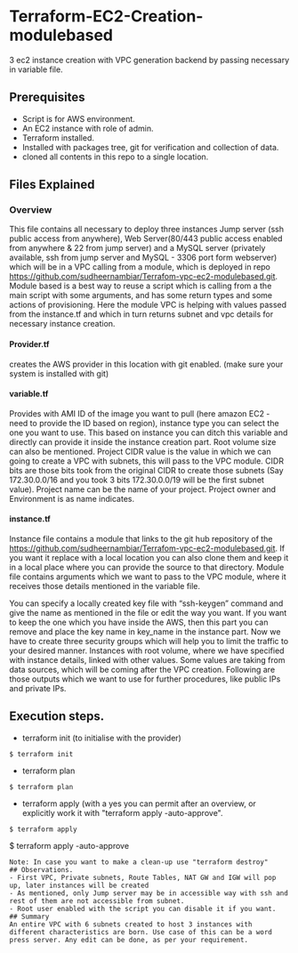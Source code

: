 # Terraform-EC2-Creation-modulebased
3 ec2 instance creation with VPC generation backend by passing necessary in variable file.

## Prerequisites
- Script is for AWS environment.
- An EC2 instance with role of admin. 
- Terraform installed.
- Installed with packages tree, git for verification and collection of data.
- cloned all contents in this repo to a single location.

## Files Explained

### Overview
This file contains all necessary to deploy three instances Jump server (ssh public access from anywhere), Web Server(80/443 public access enabled from anywhere & 22 from jump server)  and a MySQL server (privately available, ssh from jump server and MySQL - 3306 port form webserver) which will be in a VPC calling from a module, which is deployed in repo https://github.com/sudheernambiar/Terrafom-vpc-ec2-modulebased.git. 
Module based is a best way to reuse a script which is calling from a the main script with some arguments, and has some return types and some actions of provisioning. Here the module VPC is helping with values passed from the instance.tf and which in turn returns subnet and vpc details for necessary instance creation.

#### Provider.tf
creates the AWS provider in this location with git enabled. (make sure your system is installed with git)

#### variable.tf
Provides with AMI ID of the image you want to pull (here amazon EC2 - need to provide the ID based on region), instance type you can select the one you want to use. This based on instance you can ditch this variable and directly can provide it inside the instance creation part. Root volume size can also be mentioned. Project CIDR value is the value in which we can going to create a VPC with subnets, this will pass to the VPC module. CIDR bits are those bits took from the original CIDR to create those subnets (Say 172.30.0.0/16 and you took 3 bits 172.30.0.0/19 will be the first subnet value). Project name can be the name of your project. Project owner and Environment is as name indicates.

#### instance.tf
Instance file contains a module that links to the git hub repository of the https://github.com/sudheernambiar/Terrafom-vpc-ec2-modulebased.git. If you want it replace with a local location you can also clone them and keep it in a local place where you can provide the source to that directory. Module file contains arguments which we want to pass to the VPC module, where it receives those details mentioned in the variable file. 

You can specify a locally created key file with “ssh-keygen” command and give the name as mentioned in the file or edit the way you want. If you want to keep the one which you have inside the AWS, then this part you can remove and place the key name in key_name in the instance part. Now we have to create three security groups which will help you to limit the traffic to your desired manner. Instances with root volume, where we have specified with instance details, linked with other values. Some values are taking from data sources, which will be coming after the VPC creation. Following are those outputs which we want to use for further procedures, like public IPs and private IPs.
## Execution steps.
- terraform init (to initialise with the provider)
```
$ terraform init 
```
- terraform plan
```
$ terraform plan 
```
- terraform apply (with a yes you can permit after an overview, or explicitly work it with "terraform apply -auto-approve".
```
$ terraform apply 
```
$ terraform apply -auto-approve 
```
Note: In case you want to make a clean-up use "terraform destroy"
## Observations.
- First VPC, Private subnets, Route Tables, NAT GW and IGW will pop up, later instances will be created
- As mentioned, only Jump server may be in accessible way with ssh and rest of them are not accessible from subnet.
- Root user enabled with the script you can disable it if you want.
## Summary
An entire VPC with 6 subnets created to host 3 instances with different characteristics are born. Use case of this can be a word press server. Any edit can be done, as per your requirement.
